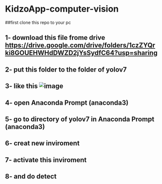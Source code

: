 # KidzoApp-computer-vision
##first clone this repo to your pc
## 1-  download this file frome drive https://drive.google.com/drive/folders/1czZYQrki8GOUEHWHdDWZD2jYsSydfC64?usp=sharing
## 2- put this folder to the folder of yolov7
## 3-  like this ![image](https://github.com/KidzoApp-comp-490/KidzoApp-computer-vision/assets/86850441/be8fb9be-fb47-4a2c-a95d-5bf69e46279d)
## 4- open Anaconda Prompt (anaconda3)
## 5- go to directory of yolov7 in Anaconda Prompt (anaconda3)
## 6- creat new inviroment 
## 7- activate this inviroment 
## 8- and do detect  
